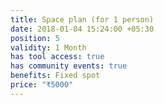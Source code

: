 ```yaml
---
title: Space plan (for 1 person)
date: 2018-01-04 15:24:00 +05:30
position: 5
validity: 1 Month
has tool access: true
has community events: true
benefits: Fixed spot
price: "₹5000"
---
```


